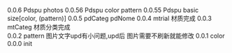 0.0.6	Pdspu photos
0.0.56	Pdspu color pattern
0.0.55	Pdspu basic size[color, (pattern)]
0.0.5	pdCateg pdNome
0.0.4	mtrial
		材质完成
0.0.3	mtCateg
		材质分类完成	
0.0.2	pattern	
		图片文字upd有小问题,upd后 图片需要不刷新就能修改
0.0.1	color
0.0.0	init